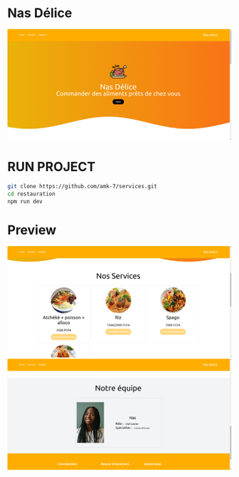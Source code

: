 # Nas Délice
![Alt text](images/1.png)
# RUN PROJECT
```bash
git clone https://github.com/amk-7/services.git
cd restauration
npm run dev
```

# Preview
![Alt text](images/2.png)
![Alt text](images/3.png)


